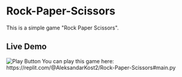 # Rock-Paper-Scissors
This is a simple game "Rock Paper Scissors".

## Live Demo

<img alt="Play Button" src="https://user-images.githubusercontent.com/108954429/192165295-2c75f55a-b2fc-4f65-b6af-4c57a1e1613d.png" />
You can play this game here:
https://replit.com/@AleksandarKost2/Rock-Paper-Scissors#main.py
